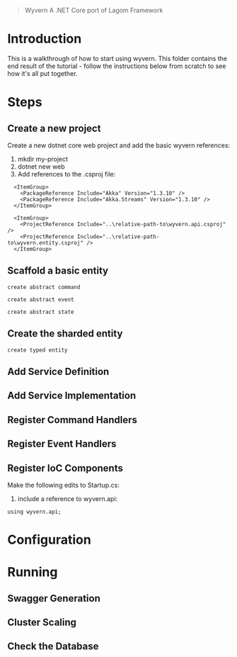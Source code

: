 > Wyvern
> A .NET Core port of Lagom Framework

# Introduction

This is a walkthrough of how to start using wyvern. This folder contains the
end result of the tutorial - follow the instructions below from scratch to
see how it's all put together.

# Steps

## Create a new project

Create a new dotnet core web project and add the basic wyvern references:

1. mkdir my-project
2. dotnet new web
3. Add references to the .csproj file:
~~~~
  <ItemGroup>
    <PackageReference Include="Akka" Version="1.3.10" />
    <PackageReference Include="Akka.Streams" Version="1.3.10" />
  </ItemGroup>

  <ItemGroup>
    <ProjectReference Include="..\relative-path-to\wyvern.api.csproj" />
    <ProjectReference Include="..\relative-path-to\wyvern.entity.csproj" />
  </ItemGroup>
~~~~

## Scaffold a basic entity

~~~~
create abstract command
~~~~

~~~~
create abstract event
~~~~

~~~~
create abstract state
~~~~

## Create the sharded entity

~~~~
create typed entity
~~~~

## Add Service Definition

## Add Service Implementation

## Register Command Handlers

## Register Event Handlers

## Register IoC Components

Make the following edits to Startup.cs:

1. include a reference to wyvern.api:

`using wyvern.api;`

# Configuration

# Running

## Swagger Generation

## Cluster Scaling

## Check the Database
